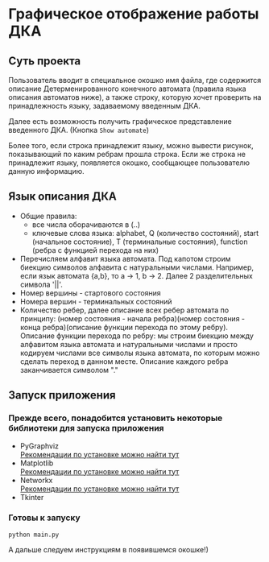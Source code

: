 # Графическое отображение работы ДКА

## Суть проекта  
Пользователь вводит в специальное окошко имя файла, где содержится описание Детерменированного конечного автомата (правила языка описания автоматов ниже), а также строку, которую хочет проверить на принадлежность языку, задаваемому введенным ДКА. 

Далее есть возможность получить графическое представление введенного ДКА. (Кнопка `Show automate`)

Более того, если строка принадлежит языку, можно вывести рисунок, показывающий по каким ребрам прошла строка. Если же строка не принадлежит языку, появляется окошко, сообщающее пользователю данную информацию.

## Язык описания ДКА  
* Общие правила:
    + все числа оборачиваются в (..)
    + ключевые слова языка: alphabet, Q (количество состояний), start (начальное состояние), T (терминальные состояния), function (ребра с функцией перехода на них)
* Перечисляем алфавит языка автомата. Под капотом строим биекцию символов алфавита с натуральными числами. Например, если язык автомата {a,b}, то a -> 1, b -> 2. Далее 2 разделительных символа '||'.
* Номер вершины - стартового состояния
* Номера вершин - терминальных состояний
* Количество ребер, далее описание всех ребер автомата по принципу: (номер состояния - начала ребра)(номер состояния - конца ребра)(описание функции перехода по этому ребру). Описание функции перехода по ребру: мы строим биекцию между алфавитом языка автомата и натуральными числами и просто кодируем числами все символы языка автомата, по которым можно сделать переход в данном месте. Описание каждого ребра заканчивается символом "."


## Запуск приложения
### Прежде всего, понадобится установить некоторые библиотеки для запуска приложения  
* PyGraphviz  
[Рекомендации по установке можно найти тут](https://pygraphviz.github.io/documentation/stable/install.html)  
* Matplotlib  
[Рекомендации по установке можно найти тут](https://matplotlib.org/stable/users/installing.html)
* Networkx  
[Рекомендации по установке можно найти тут](https://networkx.org/documentation/stable/install.html)
* Tkinter

### Готовы к запуску
```
python main.py

```
А дальше следуем инструкциям в появившемся окошке!)
